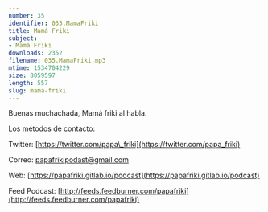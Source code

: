 ```yaml
---
number: 35
identifier: 035.MamaFriki
title: Mamá Friki
subject:
- Mamá Friki
downloads: 2352
filename: 035.MamaFriki.mp3
mtime: 1534704229
size: 8059597
length: 557
slug: mama-friki
---
```

Buenas muchachada, Mamá friki al habla.

Los métodos de contacto:

Twitter: [https://twitter.com/papa\_friki](https://twitter.com/papa_friki)

Correo: [papafrikipodast@gmail.com](https://archive.org/details/papafrikipodast@gmail.com)

Web: [https://papafriki.gitlab.io/podcast](https://papafriki.gitlab.io/podcast)

Feed Podcast: [http://feeds.feedburner.com/papafriki](http://feeds.feedburner.com/papafriki)